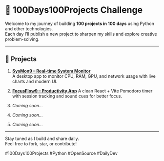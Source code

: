 # 💯 100Days100Projects Challenge

Welcome to my journey of building **100 projects in 100 days** using Python and other technologies.  
Each day I’ll publish a new project to sharpen my skills and explore creative problem-solving.

---

## 🚀 Projects

1. **[SysMon9 – Real-time System Monitor](https://github.com/thenabinamallik/Sysmon9)**  
   A desktop app to monitor CPU, RAM, GPU, and network usage with live charts and modern UI.

2. **[FocusFlow9 – Productivity App](https://github.com/thenabinamallik/focusflow9)**
   A clean React + Vite Pomodoro timer with session tracking and sound cues for better focus.
   
4. _Coming soon..._
5. _Coming soon..._
6. _Coming soon..._

---

Stay tuned as I build and share daily.  
Feel free to fork, star, or contribute!

#100Days100Projects #Python #OpenSource #DailyDev
